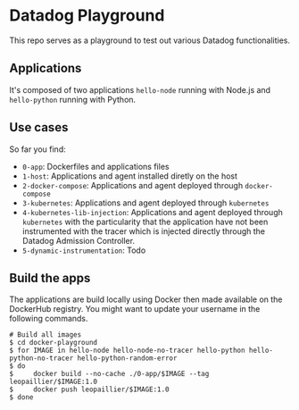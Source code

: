 # Datadog Playground

This repo serves as a playground to test out various Datadog functionalities.

## Applications

It's composed of two applications `hello-node` running with Node.js and `hello-python` running with Python.

## Use cases

So far you find:
* `0-app`: Dockerfiles and applications files
* `1-host`: Applications and agent installed diretly on the host
* `2-docker-compose`: Applications and agent deployed through `docker-compose`
* `3-kubernetes`: Applications and agent deployed through `kubernetes`
* `4-kubernetes-lib-injection`: Applications and agent deployed through `kubernetes` with the particularity that the application have not been instrumented with the tracer which is injected directly through the Datadog Admission Controller.
* `5-dynamic-instrumentation`: Todo

## Build the apps

The applications are build locally using Docker then made available on the DockerHub registry. You might want to update your username in the following commands.

```shell
# Build all images
$ cd docker-playground
$ for IMAGE in hello-node hello-node-no-tracer hello-python hello-python-no-tracer hello-python-random-error
$ do
$     docker build --no-cache ./0-app/$IMAGE --tag leopaillier/$IMAGE:1.0
$     docker push leopaillier/$IMAGE:1.0
$ done
```